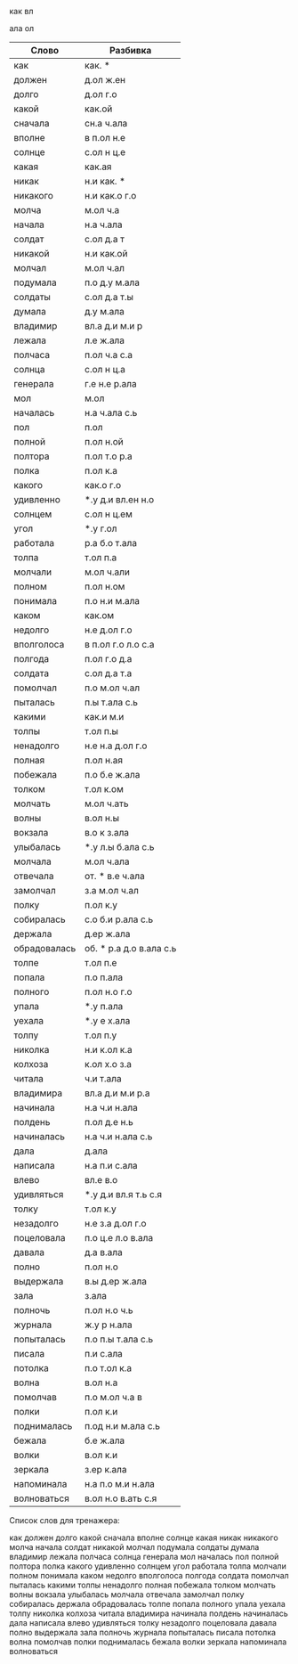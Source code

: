 
как
вл

ала
ол

| Слово | Разбивка |
| --- | --- |
| как | как. \* | 
| должен | д.ол ж.ен | 
| долго | д.ол г.о | 
| какой | как.ой | 
| сначала | сн.а ч.ала | 
| вполне | в п.ол н.е | 
| солнце | с.ол н ц.е | 
| какая | как.ая | 
| никак | н.и как. \* | 
| никакого | н.и как.о г.о | 
| молча | м.ол ч.а | 
| начала | н.а ч.ала | 
| солдат | с.ол д.а т | 
| никакой | н.и как.ой | 
| молчал | м.ол ч.ал | 
| подумала | п.о д.у м.ала | 
| солдаты | с.ол д.а т.ы | 
| думала | д.у м.ала | 
| владимир | вл.а д.и м.и р | 
| лежала | л.е ж.ала | 
| полчаса | п.ол ч.а с.а | 
| солнца | с.ол н ц.а | 
| генерала | г.е н.е р.ала | 
| мол | м.ол | 
| началась | н.а ч.ала с.ь | 
| пол | п.ол | 
| полной | п.ол н.ой | 
| полтора | п.ол т.о р.а | 
| полка | п.ол к.а | 
| какого | как.о г.о | 
| удивленно |  \*.у д.и вл.ен н.о | 
| солнцем | с.ол н ц.ем | 
| угол |  \*.у г.ол | 
| работала | р.а б.о т.ала | 
| толпа | т.ол п.а | 
| молчали | м.ол ч.али | 
| полном | п.ол н.ом | 
| понимала | п.о н.и м.ала | 
| каком | как.ом | 
| недолго | н.е д.ол г.о | 
| вполголоса | в п.ол г.о л.о с.а | 
| полгода | п.ол г.о д.а | 
| солдата | с.ол д.а т.а | 
| помолчал | п.о м.ол ч.ал | 
| пыталась | п.ы т.ала с.ь | 
| какими | как.и м.и | 
| толпы | т.ол п.ы | 
| ненадолго | н.е н.а д.ол г.о | 
| полная | п.ол н.ая | 
| побежала | п.о б.е ж.ала | 
| толком | т.ол к.ом | 
| молчать | м.ол ч.ать | 
| волны | в.ол н.ы | 
| вокзала | в.о к з.ала | 
| улыбалась |  \*.у л.ы б.ала с.ь | 
| молчала | м.ол ч.ала | 
| отвечала | от. \* в.е ч.ала | 
| замолчал | з.а м.ол ч.ал | 
| полку | п.ол к.у | 
| собиралась | с.о б.и р.ала с.ь | 
| держала | д.ер ж.ала | 
| обрадовалась | об. \* р.а д.о в.ала с.ь | 
| толпе | т.ол п.е | 
| попала | п.о п.ала | 
| полного | п.ол н.о г.о | 
| упала |  \*.у п.ала | 
| уехала |  \*.у е х.ала | 
| толпу | т.ол п.у | 
| николка | н.и к.ол к.а | 
| колхоза | к.ол х.о з.а | 
| читала | ч.и т.ала | 
| владимира | вл.а д.и м.и р.а | 
| начинала | н.а ч.и н.ала | 
| полдень | п.ол д.е н.ь | 
| начиналась | н.а ч.и н.ала с.ь | 
| дала | д.ала | 
| написала | н.а п.и с.ала | 
| влево | вл.е в.о | 
| удивляться |  \*.у д.и вл.я т.ь с.я | 
| толку | т.ол к.у | 
| незадолго | н.е з.а д.ол г.о | 
| поцеловала | п.о ц.е л.о в.ала | 
| давала | д.а в.ала | 
| полно | п.ол н.о | 
| выдержала | в.ы д.ер ж.ала | 
| зала | з.ала | 
| полночь | п.ол н.о ч.ь | 
| журнала | ж.у р н.ала | 
| попыталась | п.о п.ы т.ала с.ь | 
| писала | п.и с.ала | 
| потолка | п.о т.ол к.а | 
| волна | в.ол н.а | 
| помолчав | п.о м.ол ч.а в | 
| полки | п.ол к.и | 
| поднималась | п.од н.и м.ала с.ь | 
| бежала | б.е ж.ала | 
| волки | в.ол к.и | 
| зеркала | з.ер к.ала | 
| напоминала | н.а п.о м.и н.ала | 
| волноваться | в.ол н.о в.ать с.я | 

Список слов для тренажера:

как должен долго какой сначала вполне солнце какая никак никакого молча начала солдат никакой молчал подумала солдаты думала владимир лежала полчаса солнца генерала мол началась пол полной полтора полка какого удивленно солнцем угол работала толпа молчали полном понимала каком недолго вполголоса полгода солдата помолчал пыталась какими толпы ненадолго полная побежала толком молчать волны вокзала улыбалась молчала отвечала замолчал полку собиралась держала обрадовалась толпе попала полного упала уехала толпу николка колхоза читала владимира начинала полдень начиналась дала написала влево удивляться толку незадолго поцеловала давала полно выдержала зала полночь журнала попыталась писала потолка волна помолчав полки поднималась бежала волки зеркала напоминала волноваться
